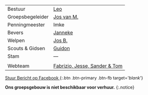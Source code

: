 |                |                                                               |
|----------------|---------------------------------------------------------------|
| Bestuur        |  [Leo](mailto:leo@nognooitmeegemaakt.nl)                      |
| Groepsbegeleider |  [Jos van M.](mailto:josvm@nognooitmeegemaakt.nl)           |
| Penningmeester |  Imke                                                         |
| Bevers         |  [Janneke](mailto:janneke@nognooitmeegemaakt.nl)              |
| Welpen         |  [Jos B.](mailto:jos@nognooitmeegemaakt.nl)                   |
| Scouts & Gidsen|  [Guidon](mailto:guidon@nognooitmeegemaakt.nl)                |
| Stam           |  —                                                            |
|                |                                                               |
| Webteam        |  [Fabrizio, Jesse, Sander & Tom](mailto:webteam@nognooitmeegemaakt.nl)|

[ Stuur Bericht op Facebook ](https://m.me/nognooitmeegemaakt){:.btn .btn-primary .btn-fb target='_blank_'}

**Ons groepsgebouw is niet beschikbaar voor verhuur.**
{:.notice}
